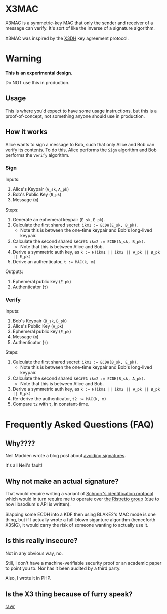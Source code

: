 # X3MAC

X3MAC is a symmetric-key MAC that only the sender and receiver of a message can verify.
It's sort of like the inverse of a signature algorithm.

X3MAC was inspired by the [X3DH](https://signal.org/docs/specifications/x3dh/) key agreement protocol.

# Warning

**This is an experimental design.**

Do NOT use this in production.

## Usage

This is where you'd expect to have some usage instructions, but this is a proof-of-concept,
not something anyone should use in production.

## How it works

Alice wants to sign a message to Bob, such that only Alice and Bob can verify its contents. To do this,
Alice performs the `Sign` algorithm and Bob performs the `Verify` algorithm.

### Sign

Inputs:

1. Alice's Keypair (`A_sk`, `A_pk`)
2. Bob's Public Key (`B_pk`)
3. Message (`m`)

Steps:

1. Generate an ephemeral keypair (`E_sk`, `E_pk`).
2. Calculate the first shared secret: `ikm1 := ECDH(E_sk, B_pk)`.
   * Note this is between the one-time keypair and Bob's long-lived keypair.
3. Calculate the second shared secret: `ikm2 := ECDH(A_sk, B_pk)`.
   * Note that this is between Alice and Bob.
4. Derive a symmetric auth key, as `k := H(ikm1 || ikm2 || A_pk || B_pk || E_pk)`
5. Derive an authenticator, `t := MAC(k, m)`

Outputs:

1. Ephemeral public key (`E_pk`)
2. Authenticator (`t`)

### Verify

Inputs:

1. Bob's Keypair (`B_sk`, `B_pk`)
2. Alice's Public Key (`A_pk`)
3. Ephemeral public key (`E_pk`)
4. Message (`m`)
5. Authenticator (`t`)

Steps:

1. Calculate the first shared secret: `ikm1 := ECDH(B_sk, E_pk)`.
    * Note this is between the one-time keypair and Bob's long-lived keypair.
2. Calculate the second shared secret: `ikm2 := ECDH(B_sk, A_pk)`.
    * Note that this is between Alice and Bob.
3. Derive a symmetric auth key, as `k := H(ikm1 || ikm2 || A_pk || B_pk || E_pk)`
4. Re-derive the authenticator, `t2 := MAC(k, m)`
5. Compare `t2` with `t`, in constant-time.

# Frequently Asked Questions (FAQ)

## Why????

Neil Madden wrote a blog post about [avoiding signatures](https://neilmadden.blog/2024/09/18/digital-signatures-and-how-to-avoid-them/).

It's all Neil's fault!

## Why not make an actual signature?

That would require writing a variant of [Schnorr's identification protocol](https://www.zkdocs.com/docs/zkdocs/zero-knowledge-protocols/schnorr/)
which would in turn require me to operate over [the Ristretto group](https://ristretto.group/) (due to how libsodium's
API is written).

Slapping some ECDH into a KDF then using BLAKE2's MAC mode is one thing, but if I actually wrote a full-blown siganture
algorithm (henceforth X3SIG), it would carry the risk of someone wanting to actually use it.

## Is this really insecure?

Not in any obvious way, no.

Still, I don't have a machine-verifiable security proof or an academic paper to point you to. Nor has it been audited
by a third party.

Also, I wrote it in PHP.

## Is the X3 thing because of furry speak?

[rawr](https://github.com/soatok/rawr-x3dh)
